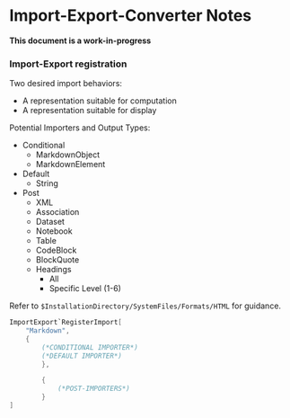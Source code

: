 # **Import-Export-Converter Notes**

**This document is a work-in-progress**

### Import-Export registration

Two desired import behaviors:
- A representation suitable for computation
- A representation suitable for display

Potential Importers and Output Types:
- Conditional
	- MarkdownObject
	- MarkdownElement
- Default
	- String
- Post
	- XML
	- Association
	- Dataset
	- Notebook
	- Table
	- CodeBlock
	- BlockQuote
	- Headings
		- All
		- Specific Level (1-6)

Refer to `$InstallationDirectory/SystemFiles/Formats/HTML` for guidance.

```Mathematica
ImportExport`RegisterImport[
	"Markdown",
	{
		(*CONDITIONAL IMPORTER*)
		(*DEFAULT IMPORTER*)
		},

		{
			(*POST-IMPORTERS*)
		}
]
```
